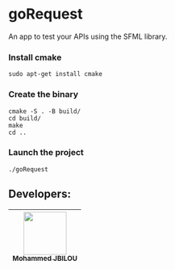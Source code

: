 # goRequest

An app to test your APIs using the SFML library.


### Install cmake
```shell
sudo apt-get install cmake
```
### Create the binary
```shell
cmake -S . -B build/
cd build/
make
cd ..
```
### Launch the project
```shell
./goRequest
```

## Developers:

| [<img src="https://github.com/Molaryy.png?size=85" width=85><br><sub>Mohammed JBILOU</sub>](https://github.com/Molaryy)
|:---:|